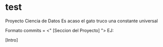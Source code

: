 # test
Proyecto Ciencia de Datos
Es acaso el gato truco una constante universal

Formato commits = <" <Titulo del cambio> [Seccion del Proyecto] <descripcion del cambio>  ">
EJ:

<Actualizacion> [Intro] <Cambio titulo por subtitulo>

